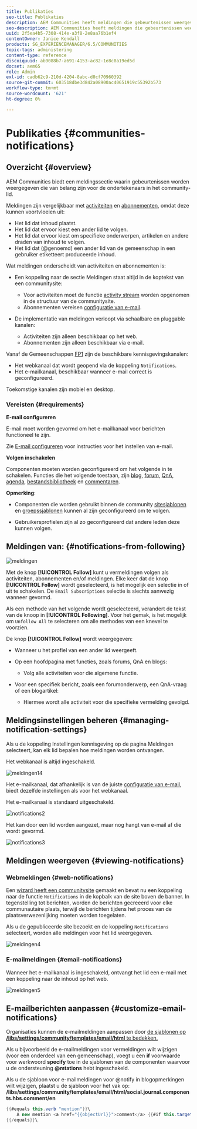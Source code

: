 ```yaml
---
title: Publikaties
seo-title: Publikaties
description: AEM Communities heeft meldingen die gebeurtenissen weergeven die van belang zijn voor het aanmeldingscommunity-lid
seo-description: AEM Communities heeft meldingen die gebeurtenissen weergeven die van belang zijn voor het aanmeldingscommunity-lid
uuid: 2f5ea4b5-7308-414e-a3f8-2e8aa76b1ef4
contentOwner: Janice Kendall
products: SG_EXPERIENCEMANAGER/6.5/COMMUNITIES
topic-tags: administering
content-type: reference
discoiquuid: ab9088b7-a691-4153-ac82-1e8c0a19ed5d
docset: aem65
role: Admin
exl-id: cadb62c9-210d-4204-8abc-d0cf70960392
source-git-commit: 603518dbe3d842a08900ac40651919c55392b573
workflow-type: tm+mt
source-wordcount: '621'
ht-degree: 0%

---
```


# Publikaties {#communities-notifications}

## Overzicht {#overview}

AEM Communities biedt een meldingssectie waarin gebeurtenissen worden weergegeven die van belang zijn voor de ondertekenaars in het community-lid.

Meldingen zijn vergelijkbaar met [activiteiten](/help/communities/essentials-activities.md) en [abonnementen](/help/communities/subscriptions.md), omdat deze kunnen voortvloeien uit:

* Het lid dat inhoud plaatst.
* Het lid dat ervoor kiest een ander lid te volgen.
* Het lid dat ervoor kiest om specifieke onderwerpen, artikelen en andere draden van inhoud te volgen.
* Het lid dat (@genoemd) een ander lid van de gemeenschap in een gebruiker etiketteert produceerde inhoud.

Wat meldingen onderscheidt van activiteiten en abonnementen is:

* Een koppeling naar de sectie Meldingen staat altijd in de koptekst van een communitysite:

   * Voor activiteiten moet de functie [activity stream](/help/communities/functions.md#activity-stream-function) worden opgenomen in de structuur van de communitysite.
   * Abonnementen vereisen [configuratie van e-mail](/help/communities/email.md).

* De implementatie van meldingen verloopt via schaalbare en pluggable kanalen:

   * Activiteiten zijn alleen beschikbaar op het web.
   * Abonnementen zijn alleen beschikbaar via e-mail.

Vanaf de Gemeenschappen [FP1](/help/communities/deploy-communities.md#latestfeaturepack) zijn de beschikbare kennisgevingskanalen:

* Het webkanaal dat wordt geopend via de koppeling `Notifications`.
* Het e-mailkanaal, beschikbaar wanneer e-mail correct is geconfigureerd.

Toekomstige kanalen zijn mobiel en desktop.

### Vereisten {#requirements}

**E-mail configureren**

E-mail moet worden gevormd om het e-mailkanaal voor berichten functioneel te zijn.

Zie [E-mail configureren](/help/communities/analytics.md) voor instructies voor het instellen van e-mail.

**Volgen inschakelen**

Componenten moeten worden geconfigureerd om het volgende in te schakelen. Functies die het volgende toestaan, zijn [blog](/help/communities/blog-feature.md), [forum](/help/communities/forum.md), [QnA](/help/communities/working-with-qna.md), [agenda](/help/communities/calendar.md), [bestandsbibliotheek](/help/communities/file-library.md) en [commentaren](/help/communities/comments.md).

**Opmerking**:

* Componenten die worden gebruikt binnen de community [sitesjablonen](/help/communities/sites.md) en [groepssjablonen](/help/communities/tools-groups.md) kunnen al zijn geconfigureerd om te volgen.

* Gebruikersprofielen zijn al zo geconfigureerd dat andere leden deze kunnen volgen.

## Meldingen van: {#notifications-from-following}

![meldingen](assets/notifications.png)

Met de knop **[!UICONTROL Follow]** kunt u vermeldingen volgen als activiteiten, abonnementen en/of meldingen. Elke keer dat de knop **[!UICONTROL Follow]** wordt geselecteerd, is het mogelijk een selectie in of uit te schakelen. De `Email Subscriptions` selectie is slechts aanwezig wanneer gevormd.

Als een methode van het volgende wordt geselecteerd, verandert de tekst van de knoop in **[!UICONTROL Following]**. Voor het gemak, is het mogelijk om `Unfollow All` te selecteren om alle methodes van een knevel te voorzien.

De knop **[!UICONTROL Follow]** wordt weergegeven:

* Wanneer u het profiel van een ander lid weergeeft.
* Op een hoofdpagina met functies, zoals forums, QnA en blogs:

   * Volg alle activiteiten voor die algemene functie.

* Voor een specifiek bericht, zoals een forumonderwerp, een QnA-vraag of een blogartikel:

   * Hiermee wordt alle activiteit voor die specifieke vermelding gevolgd.

## Meldingsinstellingen beheren {#managing-notification-settings}

Als u de koppeling Instellingen kennisgeving op de pagina Meldingen selecteert, kan elk lid bepalen hoe meldingen worden ontvangen.

Het webkanaal is altijd ingeschakeld.

![meldingen14](assets/notifications1.png)

Het e-mailkanaal, dat afhankelijk is van de juiste [configuratie van e-mail](/help/communities/email.md), biedt dezelfde instellingen als voor het webkanaal.

Het e-mailkanaal is standaard uitgeschakeld.

![notifications2](assets/notifications2.png)

Het kan door een lid worden aangezet, maar nog hangt van e-mail af die wordt gevormd.

![notifications3](assets/notifications3.png)

## Meldingen weergeven {#viewing-notifications}

### Webmeldingen {#web-notifications}

Een [wizard heeft een communitysite](/help/communities/sites-console.md) gemaakt en bevat nu een koppeling naar de functie `Notifications` in de kopbalk van de site boven de banner. In tegenstelling tot berichten, worden de berichten gecreeerd voor elke communautaire plaats, terwijl de berichten tijdens het proces van de plaatsverwezenlijking moeten worden toegelaten.

Als u de gepubliceerde site bezoekt en de koppeling `Notifications` selecteert, worden alle meldingen voor het lid weergegeven.

![meldingen4](assets/notifications4.png)

### E-mailmeldingen {#email-notifications}

Wanneer het e-mailkanaal is ingeschakeld, ontvangt het lid een e-mail met een koppeling naar de inhoud op het web.

![meldingen5](assets/notifications5.png)

## E-mailberichten aanpassen {#customize-email-notifications}

Organisaties kunnen de e-mailmeldingen aanpassen door [de sjablonen op **/libs/settings/community/templates/email/html** te bedekken.](/help/communities/client-customize.md#overlays)

Als u bijvoorbeeld de e-mailmeldingen voor vermeldingen wilt wijzigen (voor een onderdeel van een gemeenschap), voegt u een **if** voorwaarde voor werkwoord **specify** toe in de sjablonen van de componenten waarvoor u de ondersteuning **@mtations** hebt ingeschakeld.

Als u de sjabloon voor e-mailmeldingen voor @notify in blogopmerkingen wilt wijzigen, plaatst u de sjabloon voor het vak op: **/libs/settings/community/templates/email/html/social.journal.components.hbs.comment/en**

```java
{{#equals this.verb "mention"}}\
    A new mention <a href="{{objectUrl}}">comment</a> {{#if this.target.properties.[jcr:title]}}to the article "{{{target.displayName}}}" {{/if}}was added by {{{user.name}}} on {{dateUtil this.published format="EEE, d MMM yyyy HH:mm:ss z"}}.\n \
{{/equals}}\
```
